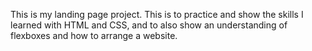 This is my landing page project. This is to practice and show the skills
I learned with HTML and CSS, and to also show an understanding of flexboxes
and how to arrange a website.